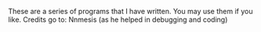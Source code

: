 These are a series of programs that I have written. You may use them if you like.
Credits go to:
Nnmesis (as he helped in debugging and coding)
